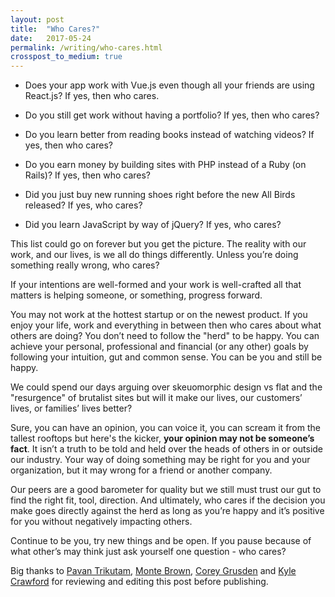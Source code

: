 ```yaml
---
layout: post
title:  "Who Cares?"
date:   2017-05-24
permalink: /writing/who-cares.html
crosspost_to_medium: true
---
```


* Does your app work with Vue.js even though all your friends are using React.js? If yes, then who cares.

* Do you still get work without having a portfolio? If yes, then who cares?

* Do you learn better from reading books instead of watching videos? If yes, then who cares? 

* Do you earn money by building sites with PHP instead of a Ruby (on Rails)? If yes, then who cares?

* Did you just buy new running shoes right before the new All Birds released? If yes, who cares?

* Did you learn JavaScript by way of  jQuery? If yes, who cares?

This list could go on forever but you get the picture. The reality with our work, and our lives, is we all do things differently. Unless you’re doing something really wrong, who cares?

If your intentions are well-formed and your work is well-crafted all that matters is helping someone, or something, progress forward. 

You may not work at the hottest startup or on the newest product. If you enjoy your life, work and everything in between then who cares about what others are doing? You don’t need to follow the "herd" to be happy. You can achieve your personal, professional and financial (or any other) goals by following your intuition, gut and common sense. You can be you and still be happy.

We could spend our days arguing over skeuomorphic design vs flat and the "resurgence" of brutalist sites but will it make our lives, our customers’ lives, or families’ lives better?

Sure, you can have an opinion, you can voice it, you can scream it from the tallest rooftops but here's the kicker, **your opinion may not be someone’s fact**. It isn’t a truth to be told and held over the heads of others in or outside our industry. Your way of doing something may be right for you and your organization, but it may wrong for a friend or another company. 

Our peers are a good barometer for quality but we still must trust our gut to find the right fit, tool, direction. And ultimately, who cares if the decision you make goes directly against the herd as long as you’re happy and it’s positive for you without negatively impacting others. 

Continue to be you, try new things and be open. If you pause because of what other’s may think just ask yourself one question - who cares?

Big thanks to [Pavan Trikutam](http://graybike.co/), [Monte Brown](http://sandpiper.co/), [Corey Grusden](http://www.sofetch.io/) and [Kyle Crawford](http://www.kylecrawford.co/) for reviewing and editing this post before publishing. 